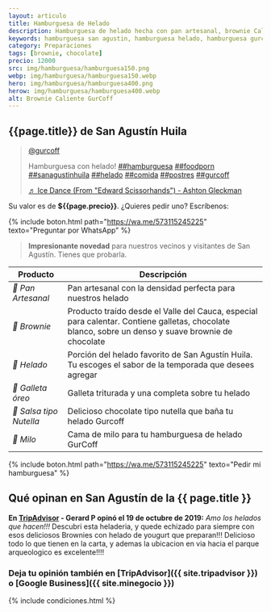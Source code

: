 ```yaml
---
layout: articulo
title: Hamburguesa de Helado
description: Hamburguesa de helado hecha con pan artesanal, brownie Caliente, galletas óreo y chocolate tipo nutella.
keywords: hamburguesa san agustin, hamburguesa helado, hamburguesa gurcoff
category: Preparaciones
tags: [brownie, chocolate]
precio: 12000
src: img/hamburguesa/hamburguesa150.png
webp: img/hamburguesa/hamburguesa150.webp
hero: img/hamburguesa/hamburguesa400.png
herow: img/hamburguesa/hamburguesa400.webp
alt: Brownie Caliente GurCoff
---
```

## {{page.title}} de San Agustín Huila

<blockquote class="tiktok-embed" cite="https://www.tiktok.com/@gurcoff/video/6892797126951161090" data-video-id="6892797126951161090" style="max-width: 605px;min-width: 325px;" > <section> <a target="_blank" title="@gurcoff" href="https://www.tiktok.com/@gurcoff">@gurcoff</a> <p>Hamburguesa con helado! <a title="hamburguesa" target="_blank" href="https://www.tiktok.com/tag/hamburguesa">##hamburguesa</a> <a title="foodporn" target="_blank" href="https://www.tiktok.com/tag/foodporn">##foodporn</a> <a title="sanagustinhuila" target="_blank" href="https://www.tiktok.com/tag/sanagustinhuila">##sanagustinhuila</a> <a title="helado" target="_blank" href="https://www.tiktok.com/tag/helado">##helado</a> <a title="comida" target="_blank" href="https://www.tiktok.com/tag/comida">##comida</a> <a title="postres" target="_blank" href="https://www.tiktok.com/tag/postres">##postres</a> <a title="gurcoff" target="_blank" href="https://www.tiktok.com/tag/gurcoff">##gurcoff</a></p> <a target="_blank" title="♬ Ice Dance (From "Edward Scissorhands") - Ashton Gleckman" href="https://www.tiktok.com/music/Ice-Dance-From-Edward-Scissorhands-6803127726279493634">♬ Ice Dance (From "Edward Scissorhands") - Ashton Gleckman</a> </section> </blockquote> <script async src="https://www.tiktok.com/embed.js"></script>


Su valor es de **${{page.precio}}**. ¿Quieres pedir uno? Escríbenos:

{% include boton.html path="https://wa.me/573115245225" texto="Preguntar por WhatsApp" %}

>**Impresionante novedad** para nuestros vecinos y visitantes de San Agustín. Tienes que probarla.

| Producto | Descripción |
| ----------- | ------ |
| *🍞 Pan Artesanal* | Pan artesanal con la densidad perfecta para nuestros helado |
| *🥧 Brownie* | Producto traído desde el Valle del Cauca, especial para calentar. Contiene galletas, chocolate blanco, sobre un denso y suave brownie de chocolate |
| *🍦 Helado* | Porción del helado favorito de San Agustín Huila. Tu escoges el sabor de la temporada que desees agregar |
| *🍪 Galleta óreo* | Galleta triturada y una completa sobre tu helado |
| *🍫 Salsa tipo Nutella* | Delicioso chocolate tipo nutella que baña tu helado Gurcoff |
| *🍫 Milo* | Cama de milo para tu hamburguesa de helado GurCoff |

{% include boton.html path="https://wa.me/573115245225" texto="Pedir mi hamburguesa" %}

## Qué opinan en San Agustín de la {{ page.title }}

**En [TripAdvisor]({{site.tripadvisor}}) - Gerard P opinó el 19 de octubre de 2019:** *Amo los helados que hacen!!!* Descubri esta heladeria, y quede echizado para siempre con esos deliciosos Brownies con helado de yougurt que preparan!!! Delicioso todo lo que tienen en la carta, y ademas la ubicacion en via hacia el parque arqueologico es excelente!!!!

### Deja tu opinión también en [TripAdvisor]({{ site.tripadvisor }}) o [Google Business]({{ site.minegocio }})

{% include condiciones.html %}
